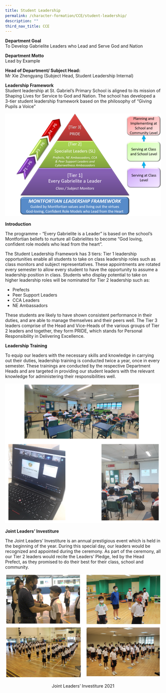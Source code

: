 ```yaml
---
title: Student Leadership
permalink: /character-formation/CCE/student-leadership/
description: ""
third_nav_title: CCE
---
```

**Department Goal**   
To Develop Gabrielite Leaders who Lead and Serve God and Nation

**Department Motto**   
Lead by Example

**Head of Department/ Subject Head:**   
Mr Xie Zhengyang (Subject Head, Student Leadership Internal)  

**Leadership Framework**    
Student leadership at St. Gabriel’s Primary School is aligned to its mission of Shaping Lives for Service to God and Nation. The school has developed a 3-tier student leadership framework based on the philosophy of “Giving Pupils a Voice”

![](/images/Student%20Leadership%20Framework_v2.png)

**Introduction**

The programme - “Every Gabrielite is a Leader” is based on the school’s Montfortian beliefs to nurture all Gabrielites to become “God loving, confident role models who lead from the heart”. 

  

The Student Leadership Framework has 3 tiers: Tier 1 leadership opportunities enable all students to take on class leadership roles such as class monitors and subject representatives. These appointments are rotated every semester to allow every student to have the opportunity to assume a leadership position in class. Students who display potential to take on higher leadership roles will be nominated for Tier 2 leadership such as:

* Prefects
* Peer Support Leaders
* CCA Leaders
* NE Ambassadors

  

These students are likely to have shown consistent performance in their duties, and are able to manage themselves and their peers well. The Tier 3 leaders comprise of the Head and Vice-Heads of the various groups of Tier 2 leaders and together, they form PRIDE, which stands for Personal Responsibility in Delivering Excellence.

  

**Leadership Training**

To equip our leaders with the necessary skills and knowledge in carrying out their duties, leadership training is conducted twice a year, once in every semester. These trainings are conducted by the respective Department Heads and are targeted in providing our student leaders with the relevant knowledge for administering their responsibilities well.

![](/images/sl1.png)

**Joint Leaders’ Investiture**

The Joint Leaders’ Investiture is an annual prestigious event which is held in the beginning of the year. During this special day, our leaders would be recognized and appointed during the ceremony. As part of the ceremony, all our Tier 2 leaders would recite the Leaders’ Pledge, led by the Head Prefect, as they promised to do their best for their class, school and community.

![](/images/sl2.png)
<center>Joint Leaders’ Investiture 2021</center>